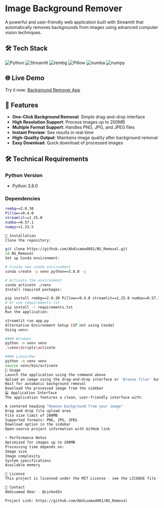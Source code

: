 # Image Background Remover

A powerful and user-friendly web application built with Streamlit that automatically removes backgrounds from images using advanced computer vision techniques.

## 🛠️ Tech Stack
![Python](https://img.shields.io/badge/python-3.8.0-blue)
![Streamlit](https://img.shields.io/badge/streamlit-1.25.0-red)
![rembg](https://img.shields.io/badge/rembg-2.0.30-green)
![Pillow](https://img.shields.io/badge/Pillow-9.4.0-yellow)
![numba](https://img.shields.io/badge/numba-0.57.1-orange)
![numpy](https://img.shields.io/badge/numpy-1.23.5-blue)

## 🌐 Live Demo
Try it now: [Background Remover App](https://bgremoval-ayu6dnqt5uaefyj9kyh63c.streamlit.app/)

## 🚀 Features

- **One-Click Background Removal**: Simple drag-and-drop interface
- **High Resolution Support**: Process images up to 200MB
- **Multiple Format Support**: Handles PNG, JPG, and JPEG files
- **Instant Preview**: See results in real-time
- **High-Quality Output**: Maintains image quality after background removal
- **Easy Download**: Quick download of processed images

## 🛠️ Technical Requirements

### Python Version
- Python 3.8.0

### Dependencies
```bash
rembg==2.0.30
Pillow==9.4.0
streamlit==1.25.0
numba==0.57.1
numpy==1.23.5

🔧 Installation
Clone the repository:

git clone https://github.com/Abdisamad001/BG_Removal.git
cd BG_Removal
Set up Conda environment:

# Create new conda environment
conda create -p venv python==3.8.0 -y

# Activate the environment
conda activate ./venv
Install required packages:

pip install rembg==2.0.30 Pillow==9.4.0 streamlit==1.25.0 numba==0.57.1 numpy==1.23.5
# Or use requirements.txt
pip install -r requirements.txt
Run the application:

streamlit run app.py
Alternative Environment Setup (if not using Conda)
Using venv:

#### Windows
python -m venv venv
.\venv\Scripts\activate

#### Linux/Mac
python -m venv venv
source venv/bin/activate
📖 Usage
Launch the application using the command above
Upload an image using the drag-and-drop interface or 'Browse files' button
Wait for automatic background removal
Download the processed image from the sidebar
💻 Application Interface
The application features a clean, user-friendly interface with:

A centered heading "Remove background from your image"
Drag and drop file upload area
File size limit of 200MB
Supported formats: PNG, JPG, JPEG
Download option in the sidebar
Open-source project information with GitHub link

⚡ Performance Notes
Optimized for images up to 200MB
Processing time depends on:
Image size
Image complexity
System specifications
Available memory

📝 License
This project is licensed under the MIT License - see the LICENSE file for details

💬 Contact
Abdisamad Omar - @LinkedIn

Project Link: https://github.com/Abdisamad001/BG_Removal

